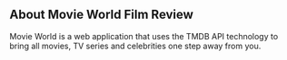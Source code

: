 ## About Movie World Film Review
<p>Movie World is a web application that uses the TMDB API technology to bring all movies, TV series and celebrities one step away from you.</p>
